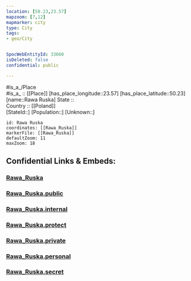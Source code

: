 ```yaml
---
location: [50.23,23.57] 
mapzoom: [7,12] 
mapmarker: city 
type: City
tags:
- geo/City


SpocWebEntityId: 33660
isDeleted: false
confidential: public

---
```

#is_a_/Place  
#is_a_ :: [[Place]] 
[has_place_longitude::23.57] 
[has_place_latitude::50.23] 
[name::Rawa Ruska] 
State ::  
Country :: [[Poland]]  
[StateId::] 
[Population::] 
[Unknown::] 


```leaflet
id: Rawa Ruska
coordinates: [[Rawa_Ruska]] 
markerFile: [[Rawa_Ruska]] 
defaultZoom: 11 
maxZoom: 18
```


## Confidential Links & Embeds: 

### [Rawa_Ruska](/_Standards/Earth/Continent/Europe/Europe~East/Ukraine/Regions~Ukraine/L'viv/City/Rawa_Ruska.md) 

### [Rawa_Ruska.public](/_public/Earth/Continent/Europe/Europe~East/Ukraine/Regions~Ukraine/L'viv/City/Rawa_Ruska.public.md) 

### [Rawa_Ruska.internal](/_internal/Earth/Continent/Europe/Europe~East/Ukraine/Regions~Ukraine/L'viv/City/Rawa_Ruska.internal.md) 

### [Rawa_Ruska.protect](/_protect/Earth/Continent/Europe/Europe~East/Ukraine/Regions~Ukraine/L'viv/City/Rawa_Ruska.protect.md) 

### [Rawa_Ruska.private](/_private/Earth/Continent/Europe/Europe~East/Ukraine/Regions~Ukraine/L'viv/City/Rawa_Ruska.private.md) 

### [Rawa_Ruska.personal](/_personal/Earth/Continent/Europe/Europe~East/Ukraine/Regions~Ukraine/L'viv/City/Rawa_Ruska.personal.md) 

### [Rawa_Ruska.secret](/_secret/Earth/Continent/Europe/Europe~East/Ukraine/Regions~Ukraine/L'viv/City/Rawa_Ruska.secret.md)

